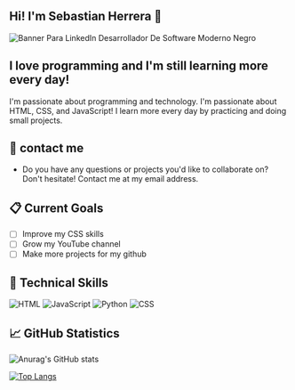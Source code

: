 ## Hi! I'm Sebastian Herrera 👋


![Banner Para LinkedIn Desarrollador De Software Moderno Negro](https://github.com/user-attachments/assets/98b50283-1709-4b49-b235-be36b046ef42)

## I love programming and I'm still learning more every day!

I'm passionate about programming and technology. I'm passionate about HTML, CSS, and JavaScript! I learn more every day by practicing and doing small projects.


## 📩 contact me

* Do you have any questions or projects you'd like to collaborate on? Don't hesitate! Contact me at my email address.


## 📋 Current Goals

- [ ] Improve my CSS skills
- [ ] Grow my YouTube channel
- [ ] Make more projects for my github

## 💼 Technical Skills

![HTML](https://img.shields.io/badge/HTML5-E34F26?style=for-the-badge&logo=html5&logoColor=white) ![JavaScript](https://img.shields.io/badge/JavaScript-323330?style=for-the-badge&logo=javascript&logoColor=F7DF1E) ![Python](https://img.shields.io/badge/Python-FFD43B?style=for-the-badge&logo=python&logoColor=blue) ![CSS](https://img.shields.io/badge/CSS3-1572B6?style=for-the-badge&logo=css3&logoColor=white)

## 📈 GitHub Statistics

![Anurag's GitHub stats](https://github-readme-stats.vercel.app/api?username=JuniorCode&show_icons=true)

[![Top Langs](https://github-readme-stats.vercel.app/api/top-langs/?username=JuniorCode&layout=compact&theme=tokyonight)](https://github.com/Lagaress/github-readme-stats)
